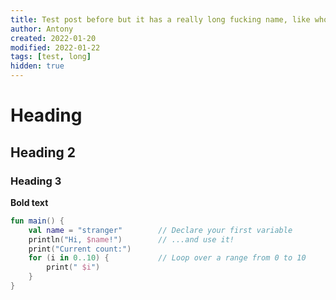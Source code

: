 ```yaml
---
title: Test post before but it has a really long fucking name, like who actually names blog posts this long. At this point it's not even a title but the actual blog post. Dude, what are you even doing? Is everything alright at home? Do you need help?
author: Antony
created: 2022-01-20
modified: 2022-01-22
tags: [test, long]
hidden: true
---
```


<script>
    import Profile from "$lib/components/Profile.svelte"
</script>

# Heading

## Heading 2

<Profile name=Antony />

### Heading 3

<b>Bold text</b>

```kotlin
fun main() {
    val name = "stranger"        // Declare your first variable
    println("Hi, $name!")        // ...and use it!
    print("Current count:")
    for (i in 0..10) {           // Loop over a range from 0 to 10
        print(" $i")
    }
}
```
